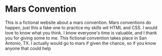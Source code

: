 # Mars Convention
This is a fictional website about a mars convention. Mars conventions do happen, just this a fake one to practice my  skills wit HTML and CSS. I would love to know what you think. I know everyone's time is valuable, and I thank you for giving some to me. This fictional convention takes place in San Antonio, TX. I actually would go to mars if given the chance, so if you know anyone that could help
